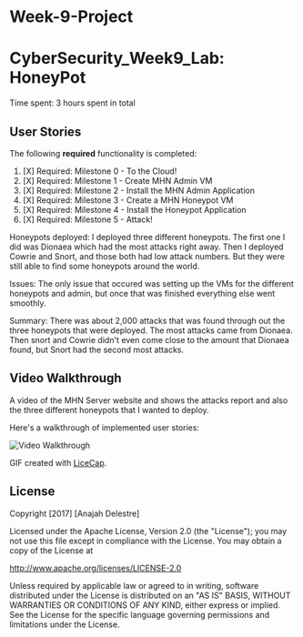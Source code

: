 # Week-9-Project
# CyberSecurity_Week9_Lab: HoneyPot

Time spent: 3 hours spent in total 

## User Stories


The following **required** functionality is completed:

1. [X]  Required: Milestone 0 - To the Cloud!
2. [X]  Required: Milestone 1 - Create MHN Admin VM
3. [X]  Required: Milestone 2 - Install the MHN Admin Application
4. [X]  Required: Milestone 3 - Create a MHN Honeypot VM
5. [X]  Required: Milestone 4 - Install the Honeypot Application
6. [X]  Required: Milestone 5 - Attack!

Honeypots deployed: I deployed three different honeypots. The first one I did was Dionaea which had the most attacks right away.
Then I deployed Cowrie and Snort, and those both had low attack numbers. But they were still able to find some honeypots around 
the world. 

Issues: The only issue that occured was setting up the VMs for the different honeypots and admin, but once that 
was finished everything else went smoothly. 

Summary: There was about 2,000 attacks that was found through out the three honeypots that were deployed. The most attacks came
from Dionaea. Then snort and Cowrie didn't even come close to the amount that Dionaea found, but Snort had the second most attacks. 

## Video Walkthrough

A video of the MHN Server website and shows the attacks report and also the three different honeypots that I wanted to deploy. 

Here's a walkthrough of implemented user stories:

<img src='https://i.imgur.com/7jNYeKw.gif' title='Video Walkthrough' width='' alt='Video Walkthrough' />

GIF created with [LiceCap](http://www.cockos.com/licecap/).


## License

Copyright [2017] [Anajah Delestre]

Licensed under the Apache License, Version 2.0 (the "License");
you may not use this file except in compliance with the License.
You may obtain a copy of the License at

http://www.apache.org/licenses/LICENSE-2.0

Unless required by applicable law or agreed to in writing, software
distributed under the License is distributed on an "AS IS" BASIS,
WITHOUT WARRANTIES OR CONDITIONS OF ANY KIND, either express or implied.
See the License for the specific language governing permissions and
limitations under the License.